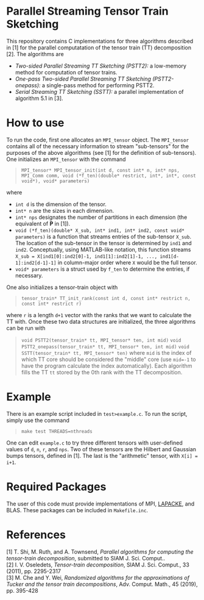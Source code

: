 # Parallel Streaming Tensor Train Sketching
This repository contains C implementations for three algorithms described in [1] for the parallel computatation of the tensor train (TT) decomposition [2]. The algorithms are
- _Two-sided Parallel Streaming TT Sketching (PSTT2):_ a low-memory method for computation of tensor trains.
- _One-pass Two-sided Parallel Streaming TT Sketching (PSTT2-onepass):_ a single-pass method for performing PSTT2.
- _Serial Streaming TT Sketching (SSTT):_ a parallel implementation of algorithm 5.1 in [3].  

# How to use
To run the code, first one allocates an `MPI_tensor` object. The `MPI_tensor` contains all of the necessary information to stream "sub-tensors" for the purposes of the above algorithms (see [1] for the definition of sub-tensors). One initializes an `MPI_tensor` with the command  
> `MPI_tensor* MPI_tensor_init(int d, const int* n, int* nps, MPI_Comm comm, void (*f_ten)(double* restrict, int*, int*, const void*), void* parameters)`  

where 
- `int d` is the dimension of the tensor.
- `int* n` are the sizes in each dimension.
- `int* nps` designates the number of partitions in each dimension (the equivalent of **P** in [1]).
- `void (*f_ten)(double* X_sub, int* ind1, int* ind2, const void* parameters)` is a function that streams entries of the sub-tensor `X_sub`. The location of the sub-tensor in the tensor is determined by `ind1` and `ind2`. Conceptually, using MATLAB-like notation, this function streams `X_sub = X[ind1[0]:ind2[0]-1, ind1[1]:ind2[1]-1, ..., ind1[d-1]:ind2[d-1]-1]` in column-major order where `X` would be the full tensor.
- `void* parameters` is a struct used by `f_ten` to determine the entries, if necessary. 

One also initializes a tensor-train object with
> `tensor_train* TT_init_rank(const int d, const int* restrict n, const int* restrict r)`

where `r` is a length `d+1` vector with the ranks that we want to calculate the TT with. Once these two data structures are initialized, the three algorithms can be run with
> `void PSTT2(tensor_train* tt, MPI_tensor* ten, int mid)`
> `void PSTT2_onepass(tensor_train* tt, MPI_tensor* ten, int mid)`
> `void SSTT(tensor_train* tt, MPI_tensor* ten)`
where `mid` is the index of which TT core should be considered the "middle" core (use `mid=-1` to have the program calculate the index automatically). Each algorithm fills the TT `tt` stored by the 0th rank with the TT decomposition.

# Example
There is an example script included in `test>example.c`. To run the script, simply use the command
> `make test THREADS=nthreads`

One can edit `example.c` to try three different tensors with user-defined values of `d`, `n`, `r`, and `nps`. Two of these tensors are the Hilbert and Gaussian bumps tensors, defined in [1]. The last is the "arithmetic" tensor, with `X[i] = i+1`. 


# Required Packages
The user of this code must provide implementations of MPI, [LAPACKE](https://www.netlib.org/lapack/lapacke.html), and BLAS. These packages can be included in `Makefile.inc`. 

# References
[1] T. Shi, M. Ruth, and A. Townsend, _Parallel algorithms for computing the tensor-train decomposition_, submitted to SIAM J. Sci. Comput..  
[2] I. V. Oseledets, _Tensor-train decomposition_, SIAM J. Sci. Comput., 33 (2011), pp. 2295-2317  
[3] M. Che and Y. Wei, _Randomized algorithms for the approximations of Tucker and the tensor train decompositions_, Adv. Comput. Math., 45 (2019), pp. 395-428
